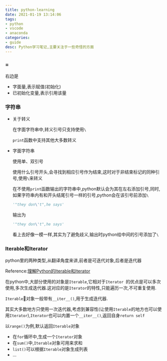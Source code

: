 ```yaml
---
title: python-learning
date: 2021-01-19 13:14:06
tags:
- python
- vscode
- anaconda
categories:
- guide
desc: Python学习笔记,主要关注于一些奇怪的方面
---
```


### =

右边是

+ 字面量,表示赋值(初始化)
+ 已初始化变量,表示引用该量

### 字符串

+ 关于转义

	在字面字符串中,转义引号只支持使用`\`
	
	`print`函数中支持其他大多数转义
	
+ 字面字符串
	
	使用单、双引号
	
	使用什么引号开头,会寻找到相应引号作为结束,这时对于非结束标记的同种引号,使用`\`来转义
	
	在不使用`print`函数输出的字符串中,python默认会为其在左右添加引号,同时,如果字符串内有和开头结尾引号一样的引号,python会在该引号前添加`\`
	
	```python
	'"they don\'t",he says'
	```
	
	输出为
	
	```python
	'"they don\'t",he says'
	```
	
	看上去好像一模一样,其实为了避免歧义,输出时python给中间的引号添加了`\`

### Iterable和Iterator

python里的两种类型,从翻译角度来讲,前者是可迭代对象,后者是迭代器

Reference:[理解Python的Iterable和Iterator](kawabangga.com/posts/2772kawabangga.com/posts/2772)

在python中,大部分使用的对象是`Iterable`,它相对于`Iterator `的优点是可以多次使用,多次生成迭代器.这对应的是`Iterator`的特性,只能遍历一次,不可重复使用.

`Iterable`对象一般带有`__iter__()`,用于生成迭代器.

其实大多数地方只使用一次迭代器,考虑到兼容性(让使用`Iterable`的地方也可以使用`Iterator`),`Iterator`也可以内置一个`__iter__()`,返回自身`return self`

以`range()`为例,默认返回`Iterable`对象

+ 在`for`循环中,生成一个`Iterator`对象
+ 在`sum()`中,`Iterable`对象可用来求和
+ `list()`可以根据`Iterable`对象生成列表
+ ...

